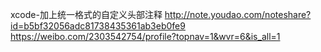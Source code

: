xcode-加上统一格式的自定义头部注释
http://note.youdao.com/noteshare?id=b5bf32056adc81738435361ab3eb0fe9
https://weibo.com/2303542754/profile?topnav=1&wvr=6&is_all=1
